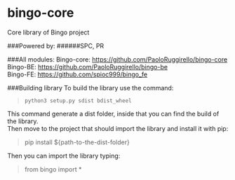 # bingo-core
Core library of Bingo project

###Powered by:
######SPC, PR



###All modules:
Bingo-core: https://github.com/PaoloRuggirello/bingo-core \
Bingo-BE: https://github.com/PaoloRuggirello/bingo-be \
Bingo-FE: https://github.com/spioc999/bingo_fe

###Building library
To build the library use the command:
> `python3 setup.py sdist bdist_wheel`

This command generate a dist folder, inside that you can find the build of the library. \
Then move to the project that should import the library and install it with pip:

> pip install ${path-to-the-dist-folder}


Then you can import the library typing:
> from bingo import *